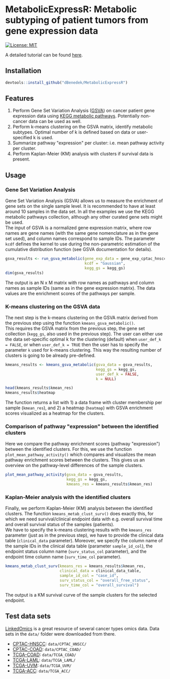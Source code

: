 # MetabolicExpressR: Metabolic subtyping of patient tumors from gene expression data

[![License: MIT](https://img.shields.io/badge/License-MIT-yellow.svg)](https://opensource.org/licenses/MIT)

A detailed tutorial can be found [here](https://github.com/dBenedek/genexp_metabolic_subtyping/blob/main/vignettes/tutorial.Rmd).

## Installation

```r
devtools::install_github("dBenedek/MetabolicExpressR")
```

## Features

1. Perform Gene Set Variation Analysis ([GSVA](https://doi.org/10.1186/1471-2105-14-7)) on cancer patient gene expression data using [KEGG metabolic pathways](https://www.genome.jp/kegg/pathway.html#metabolism). Potentially non-cancer data can be used as well.
2. Perform k-means clustering on the GSVA matrix, identify metabolic subtypes. Optimal number of k is defined based on data or user-specified k is used.
3. Summarize pathway "expression" per cluster: i.e. mean pathway activity per cluster.
4. Perform Kaplan-Meier (KM) analysis with clusters if survival data is present.

## Usage 

### Gene Set Variation Analysis 

Gene Set Variation Analysis (GSVA) allows us to measure the enrichment of gene sets on the single sample level. It is recommended to have at least around 10 samples in the data set. In all the examples we use the KEGG metabolic pathways collection, although any other curated gene sets might be used.    
The input of GSVA is a normalized gene expression matrix, where row names are gene names (with the same gene nomenclature as in the gene set used), and column names correspond to sample IDs. The parameter `kcdf` defines the kernel to use during the non-parametric estimation of the cumulative distribution function (see GSVA documentation for details).    

```r
gsva_results <- run_gsva_metabolic(gene_exp_data = gene_exp_cptac_hnscc,
                                   kcdf = "Gaussian",
                                   kegg_gs = kegg_gs)
dim(gsva_results)
```

The output is an N x M matrix with row names as pathways and column names as sample IDs (same as in the gene expression matrix). The data values are the enrichment scores of the pathways per sample.

### K-means clustering on the GSVA data

The next step is the k-means clustering on the GSVA matrix derived from the previous step using the function `kmeans_gsva_metabolic()`.    
This requires the GSVA matrix from the previous step, the gene set collection (`kegg_gs`, also used in the previous step). The user can either use the data set-specific optimal k for the clustering (default) when `user_def_k = FALSE`, or when `user_def_k = TRUE` then the user has to specify the parameter `k` used for k-means clustering. This way the resulting number of clusters is going to be already pre-defined.   

```r
kmeans_results <- kmeans_gsva_metabolic(gsva_data = gsva_results,
                                        kegg_gs = kegg_gs,
                                        user_def_k = FALSE,
                                        k = NULL)

head(kmeans_results$kmean_res)
kmeans_results$heatmap
``` 

The function returns a list with 1) a data frame with cluster membership per sample (`kmean_res`), and 2) a heatmap (`heatmap`) with GSVA enrichment scores visualized as a heatmap for the clusters. 

### Comparison of pathway "expression" between the identified clusters

Here we compare the pathway enrichment scores (pathway "expression") between the identified clusters. For this, we use the function `plot_mean_pathway_activity()` which compares and visualizes the mean pathway enrichment scores between the clusters. This gives us an overview on the pathway-level differences of the sample clusters.

```r
plot_mean_pathway_activity(gsva_data = gsva_results,
                           kegg_gs = kegg_gs,
                           kmeans_res = kmeans_results$kmean_res)
```

### Kaplan-Meier analysis with the identified clusters

Finally, we perform Kaplan-Meier (KM) analysis between the identified clusters. The function `kmeans_metab_clust_surv()` does exactly this, for which we need survival/clinical endpoint data with e.g. overall survival time and overall survival status of the samples (patients).    
We have to specify the k-means clustering results with the `kmeans_res` parameter (just as in the previous step), we have to provide the clinical data table (`clinical_data` parameter). Moreover, we specify the column name of the sample IDs in the clinical data table (parameter `sample_id_col`), the endpoint status column name (`surv_status_col` parameter), and the endpoint time column name (`surv_time_col` parameter).

```r
kmeans_metab_clust_surv(kmeans_res = kmeans_results$kmean_res, 
                        clinical_data = clinical_data_table,
                        sample_id_col = "case_id", 
                        surv_status_col = "overall_free_status", 
                        surv_time_col = "overall_survival")
```

The output is a KM survival curve of the sample clusters for the selected endpoint.

## Test data sets

[LinkedOmics](https://www.linkedomics.org/login.php) is a great resource of several cancer types omics data. Data sets in the `data/` folder were downloaded from there.

- [CPTAC-HNSCC](https://www.linkedomics.org/data_download/CPTAC-HNSCC/): `data/CPTAC_HNSCC/`
- [CPTAC-COAD](https://www.linkedomics.org/data_download/CPTAC-COAD/): `data/CPTAC_COAD/`
- [TCGA-COAD](https://www.linkedomics.org/data_download/TCGA-COADREAD/): `data/TCGA_COAD/`
- [TCGA-LAML](https://www.linkedomics.org/data_download/TCGA-LAML/): `data/TCGA_LAML/`
- [TCGA-UVM](https://www.linkedomics.org/data_download/TCGA-UVM/): `data/TCGA_UVM/`
- [TCGA-ACC](https://www.linkedomics.org/data_download/TCGA-ACC/): `data/TCGA_ACC/`
